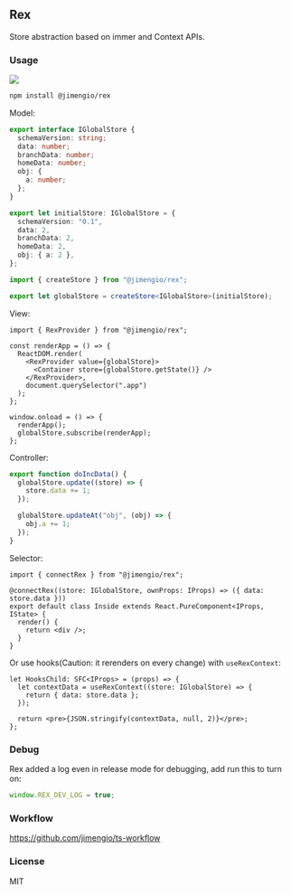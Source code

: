 ## Rex

Store abstraction based on immer and Context APIs.

### Usage

![](https://img.shields.io/npm/v/@jimengio/rex.svg)

```bash
npm install @jimengio/rex
```

Model:

```ts
export interface IGlobalStore {
  schemaVersion: string;
  data: number;
  branchData: number;
  homeData: number;
  obj: {
    a: number;
  };
}

export let initialStore: IGlobalStore = {
  schemaVersion: "0.1",
  data: 2,
  branchData: 2,
  homeData: 2,
  obj: { a: 2 },
};
```

```ts
import { createStore } from "@jimengio/rex";

export let globalStore = createStore<IGlobalStore>(initialStore);
```

View:

```tsx
import { RexProvider } from "@jimengio/rex";

const renderApp = () => {
  ReactDOM.render(
    <RexProvider value={globalStore}>
      <Container store={globalStore.getState()} />
    </RexProvider>,
    document.querySelector(".app")
  );
};

window.onload = () => {
  renderApp();
  globalStore.subscribe(renderApp);
};
```

Controller:

```ts
export function doIncData() {
  globalStore.update((store) => {
    store.data += 1;
  });

  globalStore.updateAt("obj", (obj) => {
    obj.a += 1;
  });
}
```

Selector:

```tsx
import { connectRex } from "@jimengio/rex";

@connectRex((store: IGlobalStore, ownProps: IProps) => ({ data: store.data }))
export default class Inside extends React.PureComponent<IProps, IState> {
  render() {
    return <div />;
  }
}
```

Or use hooks(Caution: it rerenders on every change) with `useRexContext`:

```tsx
let HooksChild: SFC<IProps> = (props) => {
  let contextData = useRexContext((store: IGlobalStore) => {
    return { data: store.data };
  });

  return <pre>{JSON.stringify(contextData, null, 2)}</pre>;
};
```

### Debug

Rex added a log even in release mode for debugging, add run this to turn on:

```js
window.REX_DEV_LOG = true;
```

### Workflow

https://github.com/jimengio/ts-workflow

### License

MIT
